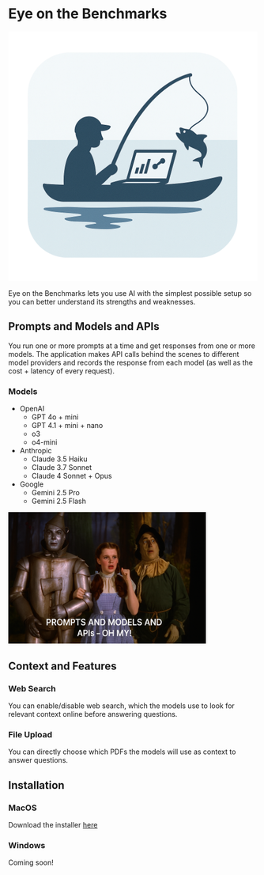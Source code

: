 # Eye on the Benchmarks

<img src="./src/renderer/assets/icon.png" alt="logo" width="640"/>

Eye on the Benchmarks lets you use AI with the simplest possible setup so you can better understand its strengths and weaknesses.

## Prompts and Models and APIs

You run one or more prompts at a time and get responses from one or more models. The application makes API calls behind the scenes to different model providers and records the response from each model (as well as the cost + latency of every request).

### Models

- OpenAI
    - GPT 4o + mini
    - GPT 4.1 + mini + nano
    - o3
    - o4-mini
- Anthropic
    - Claude 3.5 Haiku
    - Claude 3.7 Sonnet
    - Claude 4 Sonnet + Opus
- Google
    - Gemini 2.5 Pro
    - Gemini 2.5 Flash

<img src="assets/prompts-models-and-apis.png" alt="oh my" width="400"/>

## Context and Features

### Web Search

You can enable/disable web search, which the models use to look for relevant context online before answering questions.

### File Upload

You can directly choose which PDFs the models will use as context to answer questions.

## Installation

### MacOS

Download the installer [here](https://github.com/mcembalest/eyeonthebenchmarks/releases)

### Windows

Coming soon!
